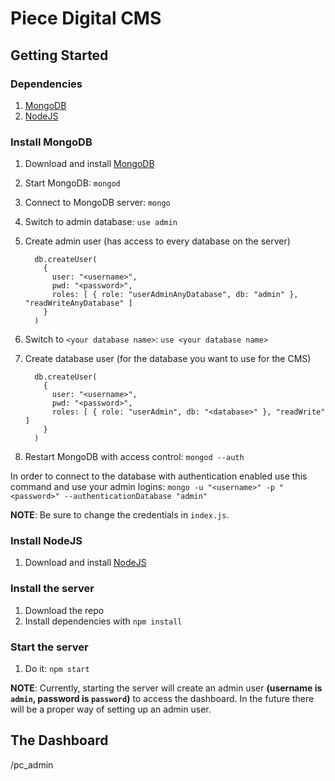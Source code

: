 # Piece Digital CMS

## Getting Started

### Dependencies

1. [MongoDB](https://www.mongodb.com/download-center/community)
1. [NodeJS](https://nodejs.org/)

### Install MongoDB

1. Download and install [MongoDB](https://www.mongodb.com/download-center/community)
1. Start MongoDB: `mongod`
1. Connect to MongoDB server: `mongo`
1. Switch to admin database: `use admin`
1. Create admin user (has access to every database on the server)

    ``` mongodb
      db.createUser(
        {
          user: "<username>",
          pwd: "<password>",
          roles: [ { role: "userAdminAnyDatabase", db: "admin" }, "readWriteAnyDatabase" ]
        }
      )
    ```

1. Switch to `<your database name>`: `use <your database name>`
1. Create database user (for the database you want to use for the CMS)

    ``` mongodb
      db.createUser(
        {
          user: "<username>",
          pwd: "<password>",
          roles: [ { role: "userAdmin", db: "<database>" }, "readWrite" ]
        }
      )
    ```

1. Restart MongoDB with access control: `mongod --auth`

In order to connect to the database with authentication enabled use this command and use your admin logins: `mongo -u "<username>" -p "<password>" --authenticationDatabase "admin"`

**NOTE**: Be sure to change the credentials in `index.js`.

### Install NodeJS

1. Download and install [NodeJS](https://nodejs.org/)

### Install the server

1. Download the repo
1. Install dependencies with `npm install`

### Start the server

1. Do it: `npm start`

**NOTE**: Currently, starting the server will create an admin user **(username is `admin`, password is `password`)** to access the dashboard. In the future there will be a proper way of setting up an admin user.

## The Dashboard

/pc_admin